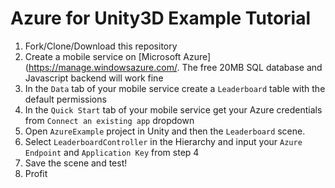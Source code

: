 Azure for Unity3D Example Tutorial
=================================

1. Fork/Clone/Download this repository
2. Create a mobile service on [Microsoft Azure](https://manage.windowsazure.com/. The free 20MB SQL database and Javascript backend will work fine
3. In the `Data` tab of your mobile service create a `Leaderboard` table with the default permissions
4. In the `Quick Start` tab of your mobile service get your Azure credentials from `Connect an existing app` dropdown
5. Open `AzureExample` project in Unity and then the `Leaderboard` scene.
6. Select `LeaderboardController` in the Hierarchy and input your `Azure Endpoint` and `Application Key` from step 4
7. Save the scene and test!
8. Profit

